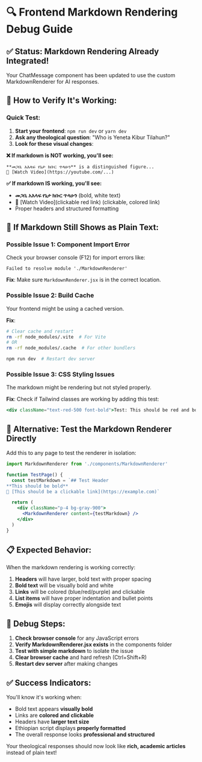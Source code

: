 # 🔍 Frontend Markdown Rendering Debug Guide

## ✅ **Status: Markdown Rendering Already Integrated!**

Your ChatMessage component has been updated to use the custom MarkdownRenderer for AI responses.

## 🧪 **How to Verify It's Working:**

### **Quick Test:**
1. **Start your frontend**: `npm run dev` or `yarn dev`
2. **Ask any theological question**: "Who is Yeneta Kibur Tilahun?"
3. **Look for these visual changes**:

**❌ If markdown is NOT working, you'll see:**
```
**መጋቤ አእላፍ የኔታ ክቡር ጥላሁን** is a distinguished figure...
🔗 [Watch Video](https://youtube.com/...)
```

**✅ If markdown IS working, you'll see:**
- **መጋቤ አእላፍ የኔታ ክቡር ጥላሁን** (bold, white text)
- 🎥 [Watch Video](clickable red link) (clickable, colored link)
- Proper headers and structured formatting

## 🔧 **If Markdown Still Shows as Plain Text:**

### **Possible Issue 1: Component Import Error**
Check your browser console (F12) for import errors like:
```
Failed to resolve module './MarkdownRenderer'
```

**Fix**: Make sure `MarkdownRenderer.jsx` is in the correct location.

### **Possible Issue 2: Build Cache**
Your frontend might be using a cached version.

**Fix**: 
```bash
# Clear cache and restart
rm -rf node_modules/.vite  # For Vite
# OR
rm -rf node_modules/.cache  # For other bundlers

npm run dev  # Restart dev server
```

### **Possible Issue 3: CSS Styling Issues**
The markdown might be rendering but not styled properly.

**Fix**: Check if Tailwind classes are working by adding this test:
```jsx
<div className="text-red-500 font-bold">Test: This should be red and bold</div>
```

## 🚀 **Alternative: Test the Markdown Renderer Directly**

Add this to any page to test the renderer in isolation:

```jsx
import MarkdownRenderer from './components/MarkdownRenderer'

function TestPage() {
  const testMarkdown = `## Test Header
**This should be bold**
🔗 [This should be a clickable link](https://example.com)`

  return (
    <div className="p-4 bg-gray-900">
      <MarkdownRenderer content={testMarkdown} />
    </div>
  )
}
```

## 📋 **Expected Behavior:**

When the markdown rendering is working correctly:

1. **Headers** will have larger, bold text with proper spacing
2. **Bold text** will be visually bold and white
3. **Links** will be colored (blue/red/purple) and clickable
4. **List items** will have proper indentation and bullet points
5. **Emojis** will display correctly alongside text

## 🔧 **Debug Steps:**

1. **Check browser console** for any JavaScript errors
2. **Verify MarkdownRenderer.jsx exists** in the components folder
3. **Test with simple markdown** to isolate the issue
4. **Clear browser cache** and hard refresh (Ctrl+Shift+R)
5. **Restart dev server** after making changes

## ✅ **Success Indicators:**

You'll know it's working when:
- Bold text appears **visually bold**
- Links are **colored and clickable**
- Headers have **larger text size**
- Ethiopian script displays **properly formatted**
- The overall response looks **professional and structured**

Your theological responses should now look like **rich, academic articles** instead of plain text!